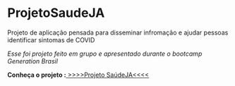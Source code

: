 # ProjetoSaudeJA

<p>Projeto de aplicação pensada para disseminar infromação e ajudar pessoas identificar sintomas de COVID</p>

<i>Esse foi projeto feito em grupo e apresentado durante o bootcamp Generation Brasil</i>

<b>Conheça o projeto :</b><a href="https://www.canva.com/design/DAEv1gzizbQ/4V_mJVJhNA43VTnrLjLbzg/view#1"> >>>>Projeto SaúdeJA<<<< <a>

